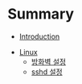 # Summary

* [Introduction](README.md)
- [Linux](post/linux/LINUX.md)
	- [방화벽 설정](post/linux/firewall.md)
	- [sshd 설정](post/linux/sshd.md)